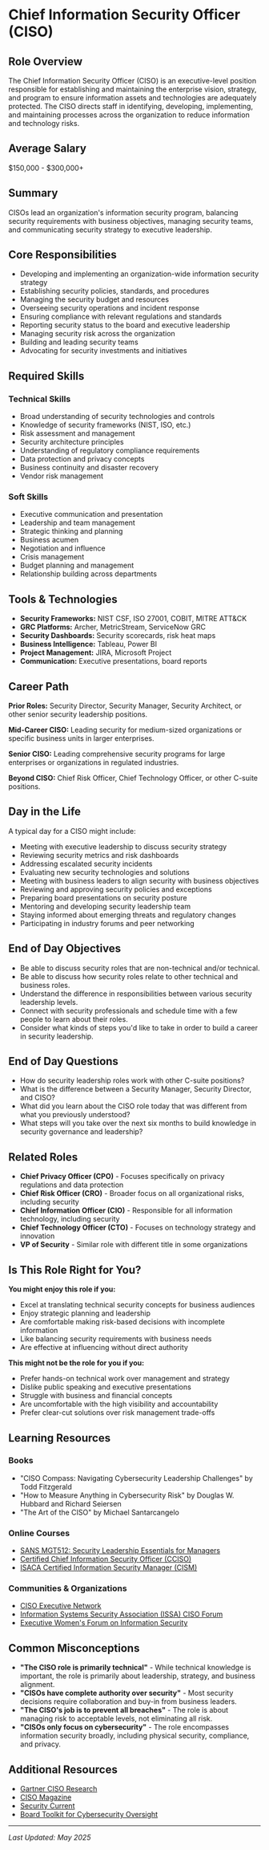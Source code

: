 # Chief Information Security Officer (CISO)

## Role Overview

The Chief Information Security Officer (CISO) is an executive-level position responsible for establishing and maintaining the enterprise vision, strategy, and program to ensure information assets and technologies are adequately protected. The CISO directs staff in identifying, developing, implementing, and maintaining processes across the organization to reduce information and technology risks.

## Average Salary

$150,000 - $300,000+

## Summary

CISOs lead an organization's information security program, balancing security requirements with business objectives, managing security teams, and communicating security strategy to executive leadership.

## Core Responsibilities

- Developing and implementing an organization-wide information security strategy
- Establishing security policies, standards, and procedures
- Managing the security budget and resources
- Overseeing security operations and incident response
- Ensuring compliance with relevant regulations and standards
- Reporting security status to the board and executive leadership
- Managing security risk across the organization
- Building and leading security teams
- Advocating for security investments and initiatives

## Required Skills

### Technical Skills

- Broad understanding of security technologies and controls
- Knowledge of security frameworks (NIST, ISO, etc.)
- Risk assessment and management
- Security architecture principles
- Understanding of regulatory compliance requirements
- Data protection and privacy concepts
- Business continuity and disaster recovery
- Vendor risk management

### Soft Skills

- Executive communication and presentation
- Leadership and team management
- Strategic thinking and planning
- Business acumen
- Negotiation and influence
- Crisis management
- Budget planning and management
- Relationship building across departments

## Tools & Technologies

- **Security Frameworks:** NIST CSF, ISO 27001, COBIT, MITRE ATT&CK
- **GRC Platforms:** Archer, MetricStream, ServiceNow GRC
- **Security Dashboards:** Security scorecards, risk heat maps
- **Business Intelligence:** Tableau, Power BI
- **Project Management:** JIRA, Microsoft Project
- **Communication:** Executive presentations, board reports

## Career Path

**Prior Roles:** Security Director, Security Manager, Security Architect, or other senior security leadership positions.

**Mid-Career CISO:** Leading security for medium-sized organizations or specific business units in larger enterprises.

**Senior CISO:** Leading comprehensive security programs for large enterprises or organizations in regulated industries.

**Beyond CISO:** Chief Risk Officer, Chief Technology Officer, or other C-suite positions.

## Day in the Life

A typical day for a CISO might include:

- Meeting with executive leadership to discuss security strategy
- Reviewing security metrics and risk dashboards
- Addressing escalated security incidents
- Evaluating new security technologies and solutions
- Meeting with business leaders to align security with business objectives
- Reviewing and approving security policies and exceptions
- Preparing board presentations on security posture
- Mentoring and developing security leadership team
- Staying informed about emerging threats and regulatory changes
- Participating in industry forums and peer networking

## End of Day Objectives

- Be able to discuss security roles that are non-technical and/or technical.
- Be able to discuss how security roles relate to other technical and business roles.
- Understand the difference in responsibilities between various security leadership levels.
- Connect with security professionals and schedule time with a few people to learn about their roles.
- Consider what kinds of steps you'd like to take in order to build a career in security leadership.

## End of Day Questions

- How do security leadership roles work with other C-suite positions?
- What is the difference between a Security Manager, Security Director, and CISO?
- What did you learn about the CISO role today that was different from what you previously understood?
- What steps will you take over the next six months to build knowledge in security governance and leadership?

## Related Roles

- **Chief Privacy Officer (CPO)** - Focuses specifically on privacy regulations and data protection
- **Chief Risk Officer (CRO)** - Broader focus on all organizational risks, including security
- **Chief Information Officer (CIO)** - Responsible for all information technology, including security
- **Chief Technology Officer (CTO)** - Focuses on technology strategy and innovation
- **VP of Security** - Similar role with different title in some organizations

## Is This Role Right for You?

**You might enjoy this role if you:**

- Excel at translating technical security concepts for business audiences
- Enjoy strategic planning and leadership
- Are comfortable making risk-based decisions with incomplete information
- Like balancing security requirements with business needs
- Are effective at influencing without direct authority

**This might not be the role for you if you:**

- Prefer hands-on technical work over management and strategy
- Dislike public speaking and executive presentations
- Struggle with business and financial concepts
- Are uncomfortable with the high visibility and accountability
- Prefer clear-cut solutions over risk management trade-offs

## Learning Resources

### Books

- "CISO Compass: Navigating Cybersecurity Leadership Challenges" by Todd Fitzgerald
- "How to Measure Anything in Cybersecurity Risk" by Douglas W. Hubbard and Richard Seiersen
- "The Art of the CISO" by Michael Santarcangelo

### Online Courses

- [SANS MGT512: Security Leadership Essentials for Managers](https://www.sans.org/cyber-security-courses/security-leadership-essentials-managers/)
- [Certified Chief Information Security Officer (CCISO)](https://ciso.eccouncil.org/)
- [ISACA Certified Information Security Manager (CISM)](https://www.isaca.org/credentialing/cism)

### Communities & Organizations

- [CISO Executive Network](https://www.cisoexecutivenetwork.com/)
- [Information Systems Security Association (ISSA) CISO Forum](https://www.issa.org/)
- [Executive Women's Forum on Information Security](https://www.ewf-usa.com/)

## Common Misconceptions

- **"The CISO role is primarily technical"** - While technical knowledge is important, the role is primarily about leadership, strategy, and business alignment.
- **"CISOs have complete authority over security"** - Most security decisions require collaboration and buy-in from business leaders.
- **"The CISO's job is to prevent all breaches"** - The role is about managing risk to acceptable levels, not eliminating all risk.
- **"CISOs only focus on cybersecurity"** - The role encompasses information security broadly, including physical security, compliance, and privacy.

## Additional Resources

- [Gartner CISO Research](https://www.gartner.com/en/information-technology/role/security-risk-management-leaders)
- [CISO Magazine](https://cisomag.eccouncil.org/)
- [Security Current](https://securitycurrent.com/)
- [Board Toolkit for Cybersecurity Oversight](https://www.nacdonline.org/insights/publications.cfm?ItemNumber=67298)

---

_Last Updated: May 2025_
